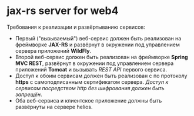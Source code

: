 # jax-rs server for web4
Требования к реализации и развёртыванию сервисов:


- Первый ("вызываемый") веб-сервис должен быть реализован на фреймворке **JAX-RS** и развёрнут в окружении под управлением сервера приложений **WildFly**.
- Второй веб-сервис должен быть реализован на фреймворке **Spring MVC REST**, развёрнут в окружении под управлением сервера приложений **Tomcat** и вызывать *REST API* первого сервиса.
- Доступ к обоим сервисам должен быть реализован с по протоколу **https** с самоподписанным сертификатом сервера. *Доступ к сервисам посредством http без шифрования должен быть запрещён*.
- Оба веб-сервиса и клиентское приложение должны быть развёрнуты на сервере helios.
